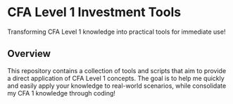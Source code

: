 # CFA Level 1 Investment Tools

Transforming CFA Level 1 knowledge into practical tools for immediate use!


## Overview

This repository contains a collection of tools and scripts that aim to provide a direct application of CFA Level 1 concepts. The goal is to help me quickly and easily apply your knowledge to real-world scenarios, while consolidate my CFA 1 knowledge through coding!
